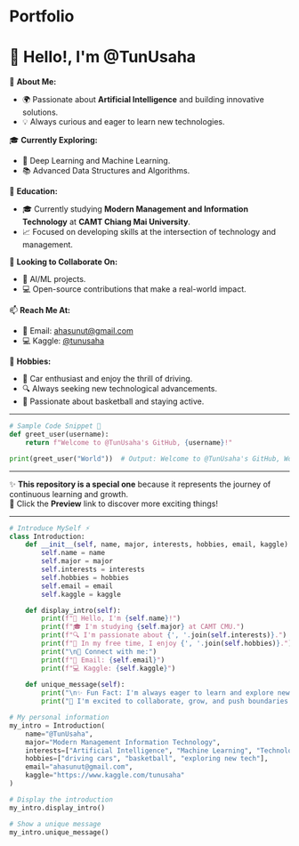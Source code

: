 # Portfolio

# 👋 Hello!, I'm @TunUsaha

🎯 **About Me:**

- 🌍 Passionate about **Artificial Intelligence** and building innovative
  solutions.
- 💡 Always curious and eager to learn new technologies.

🎓 **Currently Exploring:**

- 🧠 Deep Learning and Machine Learning.
- 📚 Advanced Data Structures and Algorithms.

🏫 **Education:**

- 🎓 Currently studying **Modern Management and Information Technology** at
  **CAMT Chiang Mai University**.
- 📈 Focused on developing skills at the intersection of technology and
  management.

🤝 **Looking to Collaborate On:**

- 🤖 AI/ML projects.
- 💻 Open-source contributions that make a real-world impact.

📫 **Reach Me At:**

- 📧 Email: [ahasunut@gmail.com](mailto:ahasunut@gmail.com)
- 💻 Kaggle: [@tunusaha](https://www.kaggle.com/tunusaha)

🎨 **Hobbies:**

- 🚗 Car enthusiast and enjoy the thrill of driving.
- 🔍 Always seeking new technological advancements.
- 🏀 Passionate about basketball and staying active.

---

```python
# Sample Code Snippet 🎉
def greet_user(username):
    return f"Welcome to @TunUsaha's GitHub, {username}!"

print(greet_user("World"))  # Output: Welcome to @TunUsaha's GitHub, World!
```

---

✨ **This repository is a special one** because it represents the journey of
continuous learning and growth.\
🌟 Click the **Preview** link to discover more exciting things!

---

```python
# Introduce MySelf ⚡
class Introduction:
    def __init__(self, name, major, interests, hobbies, email, kaggle):
        self.name = name
        self.major = major
        self.interests = interests
        self.hobbies = hobbies
        self.email = email
        self.kaggle = kaggle

    def display_intro(self):
        print(f"👋 Hello, I'm {self.name}!")
        print(f"🎓 I'm studying {self.major} at CAMT CMU.")
        print(f"🔍 I'm passionate about {', '.join(self.interests)}.")
        print(f"🎨 In my free time, I enjoy {', '.join(self.hobbies)}.")
        print("\n🔗 Connect with me:")
        print(f"📧 Email: {self.email}")
        print(f"💻 Kaggle: {self.kaggle}")
        
    def unique_message(self):
        print("\n✨ Fun Fact: I'm always eager to learn and explore new frontiers of technology! ✨")
        print("💪 I'm excited to collaborate, grow, and push boundaries in the world of AI and beyond!")

# My personal information
my_intro = Introduction(
    name="@TunUsaha",
    major="Modern Management Information Technology",
    interests=["Artificial Intelligence", "Machine Learning", "Technology Innovation"],
    hobbies=["driving cars", "basketball", "exploring new tech"],
    email="ahasunut@gmail.com",
    kaggle="https://www.kaggle.com/tunusaha"
)

# Display the introduction
my_intro.display_intro()

# Show a unique message
my_intro.unique_message()
```
